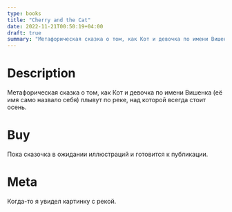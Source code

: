 ```yaml
---
type: books
title: "Cherry and the Cat"
date: 2022-11-21T00:50:19+04:00
draft: true
summary: "Метафорическая сказка о том, как Кот и девочка по имени Вишенка (её имя само назвало себя) плывут по реке, над которой всегда стоит осень."
---
```


# Description

Метафорическая сказка о том, как Кот и девочка по имени Вишенка (её имя само назвало себя) плывут по реке, над которой всегда стоит осень. 

# Buy

Пока сказочка в ожидании иллюстраций и готовится к публикации. 

# Meta

Когда-то я увидел картинку с рекой. 